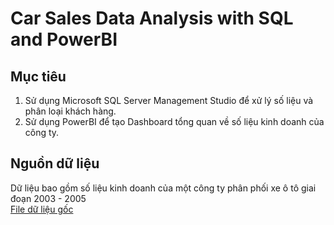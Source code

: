 # Car Sales Data Analysis with SQL and PowerBI

## Mục tiêu
1. Sử dụng Microsoft SQL Server Management Studio để xử lý số liệu và phân loại khách hàng.
2. Sử dụng PowerBI để tạo Dashboard tổng quan về số liệu kinh doanh của công ty.

## Nguồn dữ liệu
Dữ liệu bao gồm số liệu kinh doanh của một công ty phân phối xe ô tô giai đoạn 2003 - 2005  
[File dữ liệu gốc](https://github.com/deniahc566/Sales-Data-RFM-Analysis-using-SQL-and-PowerBI.git/sales_data_sample)
